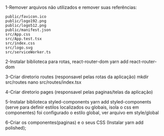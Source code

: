 1-Remover arquivos não utilizados e remover suas referências:

    public/favicon.ico
    public/logo192.png
    public/logo512.png
    public/manifest.json
    src/App.css
    src/App.test.tsx
    src/index.css
    src/logo.svg
    src/serviceWorker.ts

2-Instalar biblioteca para rotas, react-router-dom
    yarn add react-router-dom

3-Criar diretorio routes (responsavel pelas rotas da aplicação)
    mkdir src/routes
    nano src/routes/index.tsx
    
4-Criar diretorio pages (responsavel pelas paginas/telas da aplicação)

5-Instalar biblioteca styled-components
    yarn add styled-components
(serve para definir estilos localizados ou globais, isola o css em componentes)
foi configurado o estilo global, ver arquivo em style/global

6-Criar os componentes(paginas) e o seus CSS
(Instalar yarn add polished);
